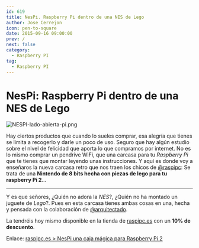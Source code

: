 ```yaml
---
id: 619
title: NesPi. Raspberry Pi dentro de una NES de Lego
author: Jose Cerrejon
icon: pen-to-square
date: 2015-09-16 09:00:00
prev: /
next: false
category:
  - Raspberry PI
tag:
  - Raspberry PI
---
```


# NesPi: Raspberry Pi dentro de una NES de Lego

![NESPI-lado-abierta-pi.png](/images/2015/09/NESPI-lado-abierta-pi.png)

Hay ciertos productos que cuando lo sueles comprar, esa alegría que tienes se limita a recogerlo y darle un poco de uso. Seguro que hay algún estudio sobre el nivel de felicidad que aporta lo que compramos por internet. No es lo mismo comprar un pendrive WiFi, que una carcasa para tu *Raspberry Pi* que te tienes que montar leyendo unas instrucciones. Y aquí es donde voy a enseñaros la nueva carcasa retro que nos traen los chicos de [@raspipc](https://twitter.com/raspipc): Se trata de una **Nintendo de 8 bits hecha con piezas de lego para tu raspberry Pi 2**...

- - -
Y es que señores, ¿Quién no adora la *NES*?, ¿Quién no ha montado un juguete de *Lego*?. Pues en esta carcasa tienes ambas cosas en una, hecha y pensada con la colaboración de [@arquitectado](https://twitter.com/arquitectado). 

La tendréis hoy mismo disponible en la tienda de [raspipc.es](raspipc.es/public/home/index.php?ver=tienda&accion=verArticulo&idProducto=1305) con un **10% de descuento**.

Enlace: [raspipc.es > NesPi una caja mágica para Raspberry Pi 2](http://raspipc.es/blog/?p=183#more-183)